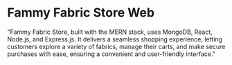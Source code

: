 # Fammy Fabric Store Web
 "Fammy Fabric Store, built with the MERN stack, uses MongoDB, React, Node.js, and Express.js. It delivers a seamless shopping experience, letting customers explore a variety of fabrics, manage their carts, and make secure purchases with ease, ensuring a convenient and user-friendly interface."

